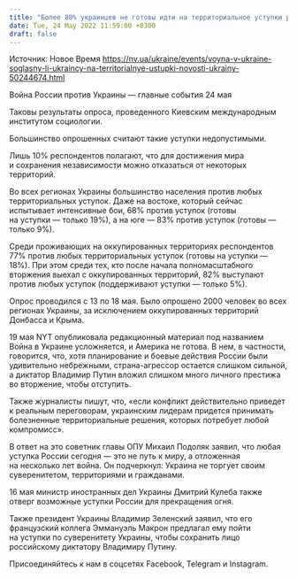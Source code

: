 ```yaml
---
title: "Более 80% украинцев не готовы идти на территориальное уступки ради достижения мира — опрос"
date: Tue, 24 May 2022 11:59:00 +0300
draft: false
---
```

Источник: Новое Время https://nv.ua/ukraine/events/voyna-v-ukraine-soglasny-li-ukraincy-na-territorialnye-ustupki-novosti-ukrainy-50244674.html


Война России против Украины — главные события 24 мая

 Таковы результаты опроса, проведенного Киевским международным институтом социологии.

Большинство опрошенных считают такие уступки недопустимыми.

Лишь 10% респондентов полагают, что для достижения мира и сохранения независимости можно отказаться от некоторых территорий.

Во всех регионах Украины большинство населения против любых территориальных уступок. Даже на востоке, который сейчас испытывает интенсивные бои, 68% против уступок (готовы на уступки — только 19%), а на юге — 83% против уступок (готовы — только 9%).

Среди проживающих на оккупированных территориях респондентов 77% против любых территориальных уступок (готовы на уступки — 18%). При этом среди тех, кто после начала полномасштабного вторжения выехал с оккупированных территорий, 82% выступают против любых уступок (поддерживают уступки — только 5%).

Опрос проводился с 13 по 18 мая. Было опрошено 2000 человек во всех регионах Украины, за исключением оккупированных территорий Донбасса и Крыма.

19 мая NYT опубликовала редакционный материал под названием Война в Украине усложняется, и Америка не готова. В нем, в частности, говорится, что, хотя планирование и боевые действия России были удивительно небрежными, страна-агрессор остается слишком сильной, а диктатор Владимир Путин вложил слишком много личного престижа во вторжение, чтобы отступить.

Также журналисты пишут, что, «если конфликт действительно приведет к реальным переговорам, украинским лидерам придется принимать болезненные территориальные решения, которых потребует любой компромисс».

В ответ на это советник главы ОПУ Михаил Подоляк заявил, что любая уступка России сегодня — это не путь к миру, а отложенная на несколько лет война. Он подчеркнул: Украина не торгует своим суверенитетом, территориями и гражданами.

16 мая министр иностранных дел Украины Дмитрий Кулеба также отверг возможные уступки России для прекращения огня.

Также президент Украины Владимир Зеленский заявил, что его французский коллега Эммануэль Макрон предлагал ему пойти на уступки по суверенитету Украины, чтобы сохранить лицо российскому диктатору Владимиру Путину.

Присоединяйтесь к нам в соцсетях Facebook, Telegram и Instagram.
